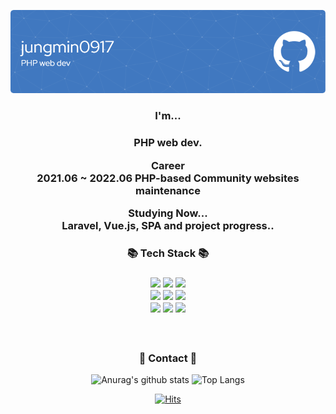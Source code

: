 ![Header](./github-header-image.png)

<div align='center'>
  <h3 align='center'>I'm...<h3>
  <p>PHP web dev.</p>
  <p>
    Career<br>
    2021.06 ~ 2022.06  PHP-based Community websites maintenance
  </p>
  <p>
    Studying Now...<br>
    Laravel, Vue.js, SPA and project progress..
  </p>

  <h3 align='center'>📚 Tech Stack 📚<h3>
  <p align='center'>
    <img src="https://img.shields.io/badge/HTML5-E34F26?style=flat-square&logo=HTML5&logoColor=white" height='25' />
    <img src="https://img.shields.io/badge/CSS3-3C72AD?style=flat-square&logo=CSS3&logoColor=white" height='25' />
    <img src="https://img.shields.io/badge/JavaScript-F7DF1E?style=flat-square&logo=JavaScript&logoColor=white" height='25' />
    <br>
    <img src="https://img.shields.io/badge/jQuery-0769AD?style=flat-square&logo=jQuery&logoColor=white" height='25' />
    <img src="https://img.shields.io/badge/Vue.js-4FC08D?style=flat-square&logo=Vue.js&logoColor=white" height='25' />
    <img src="https://img.shields.io/badge/PHP-red?style=flat-square&logo=PHP&logoColor=white" height='25' />
    <br>
    <img src="https://img.shields.io/badge/Laravel-FF2D20?style=flat-square&logo=Laravel&logoColor=white" height='25' />
    <img src="https://img.shields.io/badge/MySQL-green?style=flat-square&logo=MySQL&logoColor=white" height='25' />
    <img src="https://img.shields.io/badge/GitHub-181717?style=flat-square&logo=GitHub&logoColor=white" height='25' />
  </p>
  <br>

  <h3 align="center">🌈 Contact 🌈</h3>
  <p align='center'>
    
  </p>
  
    
  ![Anurag's github stats](https://github-readme-stats.vercel.app/api?username=jungmin0917&show_icons=true&theme=tokyonight)
  ![Top Langs](https://github-readme-stats.vercel.app/api/top-langs/?username=jungmin0917&layout=compact&theme=tokyonight)

  [![Hits](https://hits.seeyoufarm.com/api/count/incr/badge.svg?url=https%3A%2F%2Fgithub.com%2Fjungmin0917%2Fhit-counter&count_bg=%2379C83D&title_bg=%23555555&icon=&icon_color=%23E7E7E7&title=hits&edge_flat=false)](https://hits.seeyoufarm.com)

</div>
